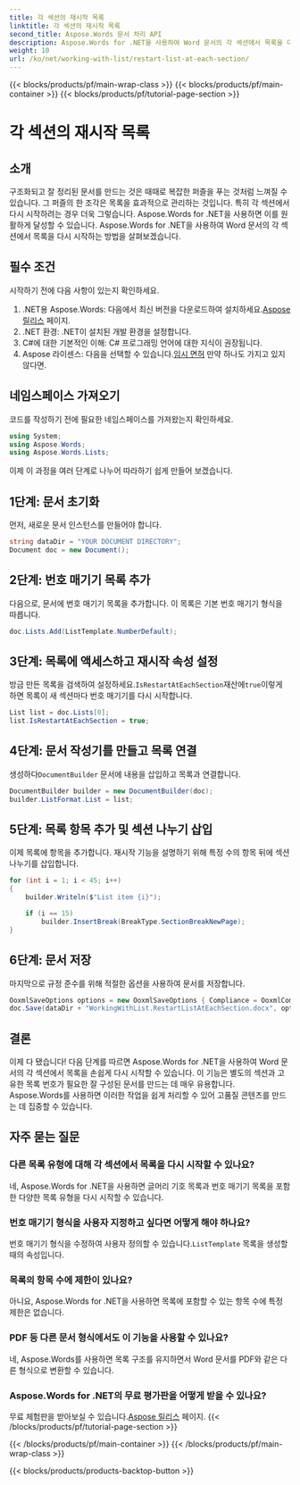 ```yaml
---
title: 각 섹션의 재시작 목록
linktitle: 각 섹션의 재시작 목록
second_title: Aspose.Words 문서 처리 API
description: Aspose.Words for .NET을 사용하여 Word 문서의 각 섹션에서 목록을 다시 시작하는 방법을 알아보세요. 목록을 효과적으로 관리하기 위한 자세한 단계별 가이드를 따르세요.
weight: 10
url: /ko/net/working-with-list/restart-list-at-each-section/
---
```


{{< blocks/products/pf/main-wrap-class >}}
{{< blocks/products/pf/main-container >}}
{{< blocks/products/pf/tutorial-page-section >}}

# 각 섹션의 재시작 목록

## 소개

구조화되고 잘 정리된 문서를 만드는 것은 때때로 복잡한 퍼즐을 푸는 것처럼 느껴질 수 있습니다. 그 퍼즐의 한 조각은 목록을 효과적으로 관리하는 것입니다. 특히 각 섹션에서 다시 시작하려는 경우 더욱 그렇습니다. Aspose.Words for .NET을 사용하면 이를 원활하게 달성할 수 있습니다. Aspose.Words for .NET을 사용하여 Word 문서의 각 섹션에서 목록을 다시 시작하는 방법을 살펴보겠습니다.

## 필수 조건

시작하기 전에 다음 사항이 있는지 확인하세요.

1.  .NET용 Aspose.Words: 다음에서 최신 버전을 다운로드하여 설치하세요.[Aspose 릴리스](https://releases.aspose.com/words/net/) 페이지.
2. .NET 환경: .NET이 설치된 개발 환경을 설정합니다.
3. C#에 대한 기본적인 이해: C# 프로그래밍 언어에 대한 지식이 권장됩니다.
4.  Aspose 라이센스: 다음을 선택할 수 있습니다.[임시 면허](https://purchase.aspose.com/temporary-license/) 만약 하나도 가지고 있지 않다면.

## 네임스페이스 가져오기

코드를 작성하기 전에 필요한 네임스페이스를 가져왔는지 확인하세요.

```csharp
using System;
using Aspose.Words;
using Aspose.Words.Lists;
```

이제 이 과정을 여러 단계로 나누어 따라하기 쉽게 만들어 보겠습니다.

## 1단계: 문서 초기화

먼저, 새로운 문서 인스턴스를 만들어야 합니다.

```csharp
string dataDir = "YOUR DOCUMENT DIRECTORY";
Document doc = new Document();
```

## 2단계: 번호 매기기 목록 추가

다음으로, 문서에 번호 매기기 목록을 추가합니다. 이 목록은 기본 번호 매기기 형식을 따릅니다.

```csharp
doc.Lists.Add(ListTemplate.NumberDefault);
```

## 3단계: 목록에 액세스하고 재시작 속성 설정

방금 만든 목록을 검색하여 설정하세요.`IsRestartAtEachSection`재산에`true`이렇게 하면 목록이 새 섹션마다 번호 매기기를 다시 시작합니다.

```csharp
List list = doc.Lists[0];
list.IsRestartAtEachSection = true;
```

## 4단계: 문서 작성기를 만들고 목록 연결

 생성하다`DocumentBuilder` 문서에 내용을 삽입하고 목록과 연결합니다.

```csharp
DocumentBuilder builder = new DocumentBuilder(doc);
builder.ListFormat.List = list;
```

## 5단계: 목록 항목 추가 및 섹션 나누기 삽입

이제 목록에 항목을 추가합니다. 재시작 기능을 설명하기 위해 특정 수의 항목 뒤에 섹션 나누기를 삽입합니다.

```csharp
for (int i = 1; i < 45; i++)
{
    builder.Writeln($"List item {i}");

    if (i == 15)
        builder.InsertBreak(BreakType.SectionBreakNewPage);
}
```

## 6단계: 문서 저장

마지막으로 규정 준수를 위해 적절한 옵션을 사용하여 문서를 저장합니다.

```csharp
OoxmlSaveOptions options = new OoxmlSaveOptions { Compliance = OoxmlCompliance.Iso29500_2008_Transitional };
doc.Save(dataDir + "WorkingWithList.RestartListAtEachSection.docx", options);		
```

## 결론

이제 다 됐습니다! 다음 단계를 따르면 Aspose.Words for .NET을 사용하여 Word 문서의 각 섹션에서 목록을 손쉽게 다시 시작할 수 있습니다. 이 기능은 별도의 섹션과 고유한 목록 번호가 필요한 잘 구성된 문서를 만드는 데 매우 유용합니다. Aspose.Words를 사용하면 이러한 작업을 쉽게 처리할 수 있어 고품질 콘텐츠를 만드는 데 집중할 수 있습니다.

## 자주 묻는 질문

### 다른 목록 유형에 대해 각 섹션에서 목록을 다시 시작할 수 있나요?
네, Aspose.Words for .NET을 사용하면 글머리 기호 목록과 번호 매기기 목록을 포함한 다양한 목록 유형을 다시 시작할 수 있습니다.

### 번호 매기기 형식을 사용자 지정하고 싶다면 어떻게 해야 하나요?
 번호 매기기 형식을 수정하여 사용자 정의할 수 있습니다.`ListTemplate` 목록을 생성할 때의 속성입니다.

### 목록의 항목 수에 제한이 있나요?
아니요, Aspose.Words for .NET을 사용하면 목록에 포함할 수 있는 항목 수에 특정 제한은 없습니다.

### PDF 등 다른 문서 형식에서도 이 기능을 사용할 수 있나요?
네, Aspose.Words를 사용하면 목록 구조를 유지하면서 Word 문서를 PDF와 같은 다른 형식으로 변환할 수 있습니다.

### Aspose.Words for .NET의 무료 평가판을 어떻게 받을 수 있나요?
 무료 체험판을 받아보실 수 있습니다.[Aspose 릴리스](https://releases.aspose.com/) 페이지.
{{< /blocks/products/pf/tutorial-page-section >}}

{{< /blocks/products/pf/main-container >}}
{{< /blocks/products/pf/main-wrap-class >}}

{{< blocks/products/products-backtop-button >}}
